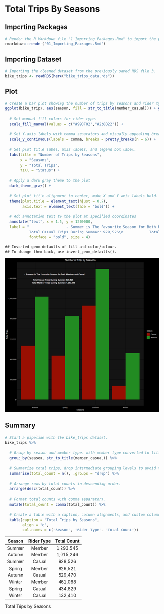 Total Trips By Seasons
================

## Importing Packages

``` r
# Render the R Markdown file "1_Importing_Packages.Rmd" to import the packages.
rmarkdown::render("01_Importing_Packages.Rmd")
```

## Importing Dataset

``` r
# Importing the cleaned dataset from the previously saved RDS file 3.
bike_trips <- readRDS(here("bike_trips_data.rds"))
```

## Plot

``` r
# Create a bar plot showing the number of trips by seasons and rider type with bars positioned to dodge.
ggplot(bike_trips, aes(season, fill = str_to_title(member_casual))) + geom_bar(position = "dodge") + 
  
  # Set manual fill colors for rider type.
  scale_fill_manual(values = c("#990F02","#228B22")) +
  
  # Set Y-axis labels with comma separators and visually appealing breaks.
  scale_y_continuous(labels = comma, breaks = pretty_breaks(n = 6)) +
  
  # Set plot title label, axis labels, and legend box label.
  labs(title = "Number of Trips by Seasons",
       x = "Seasons",
       y = "Total Trips",
       fill = "Status") + 
  
  # Apply a dark gray theme to the plot
  dark_theme_gray() + 
  
  # Set plot title alignment to center, make X and Y axis labels bold.
  theme(plot.title = element_text(hjust = 0.5),
        axis.text = element_text(face = "bold")) +
  
  # Add annotation text to the plot at specified coordinates
  annotate("text", x = 1.5, y = 1200000,
  label = "                 - Summer is The Favourite Season for Both Member and Casual\n
           Total Casual Trips During Summer: 928,526\n            Total Member Trips During Summer: 1,293,545",
           fontface = "bold", size = 4)
```

    ## Inverted geom defaults of fill and color/colour.
    ## To change them back, use invert_geom_defaults().

![](08_Total_Rides_By_Seasons_files/figure-gfm/Seasons%20Plot-1.png)<!-- -->

## Summary

``` r
# Start a pipeline with the bike_trips dataset.
bike_trips %>% 
  
  # Group by season and member type, with member type converted to title case.
  group_by(season, str_to_title(member_casual)) %>% 
  
  # Summarize total trips, drop intermediate grouping levels to avoid the message.
  summarise(total_count = n(), .groups = "drop") %>% 
  
  # Arrange rows by total counts in descending order.
  arrange(desc(total_count)) %>% 
  
  # Format total counts with comma separators.
  mutate(total_count = comma(total_count)) %>% 
  
  # Create a table with a caption, column alignments, and custom column names.
  kable(caption = "Total Trips by Seasons",
        align = "c",
        col.names = c("Season", "Rider Type", "Total Count"))
```

| Season | Rider Type | Total Count |
|:------:|:----------:|:-----------:|
| Summer |   Member   |  1,293,545  |
| Autumn |   Member   |  1,015,246  |
| Summer |   Casual   |   928,526   |
| Spring |   Member   |   826,521   |
| Autumn |   Casual   |   529,470   |
| Winter |   Member   |   461,088   |
| Spring |   Casual   |   434,829   |
| Winter |   Casual   |   132,410   |

Total Trips by Seasons
